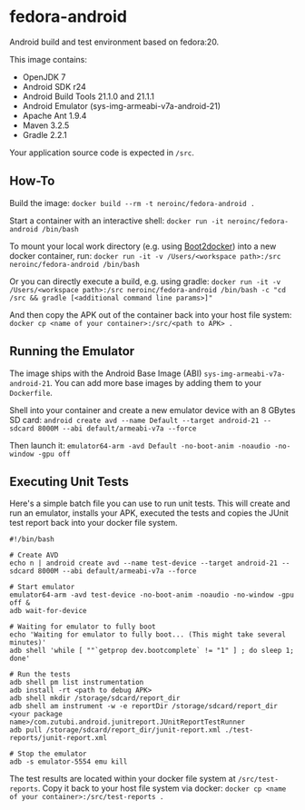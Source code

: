 fedora-android
==============
Android build and test environment based on fedora:20.

This image contains:

* OpenJDK 7
* Android SDK r24
* Android Build Tools 21.1.0 and 21.1.1
* Android Emulator (sys-img-armeabi-v7a-android-21)
* Apache Ant 1.9.4
* Maven 3.2.5
* Gradle 2.2.1

Your application source code is expected in `/src`.

How-To
------
Build the image:
`docker build --rm -t neroinc/fedora-android .`

Start a container with an interactive shell:
`docker run -it neroinc/fedora-android /bin/bash`

To mount your local work directory (e.g. using [Boot2docker](http://boot2docker.io/))
into a new docker container, run:
`docker run -it -v /Users/<workspace path>:/src neroinc/fedora-android /bin/bash`

Or you can directly execute a build, e.g. using gradle:
`docker run -it -v /Users/<workspace path>:/src neroinc/fedora-android /bin/bash -c "cd /src && gradle [<additional command line params>]"`

And then copy the APK out of the container back into your host file system:
`docker cp <name of your container>:/src/<path to APK> .`

Running the Emulator
--------------------
The image ships with the Android Base Image (ABI) `sys-img-armeabi-v7a-android-21`. You can add more
base images by adding them to your `Dockerfile`.

Shell into your container and create a new emulator device with an 8 GBytes SD card:
`android create avd --name Default --target android-21 --sdcard 8000M --abi default/armeabi-v7a --force`

Then launch it:
`emulator64-arm -avd Default -no-boot-anim -noaudio -no-window -gpu off`

Executing Unit Tests
--------------------
Here's a simple batch file you can use to run unit tests. This will create and run an emulator, installs your APK,
executed the tests and copies the JUnit test report back into your docker file system.
```
#!/bin/bash

# Create AVD
echo n | android create avd --name test-device --target android-21 --sdcard 8000M --abi default/armeabi-v7a --force

# Start emulator
emulator64-arm -avd test-device -no-boot-anim -noaudio -no-window -gpu off &
adb wait-for-device

# Waiting for emulator to fully boot
echo 'Waiting for emulator to fully boot... (This might take several minutes)'
adb shell 'while [ ""`getprop dev.bootcomplete` != "1" ] ; do sleep 1; done'

# Run the tests
adb shell pm list instrumentation
adb install -rt <path to debug APK>
adb shell mkdir /storage/sdcard/report_dir
adb shell am instrument -w -e reportDir /storage/sdcard/report_dir <your package name>/com.zutubi.android.junitreport.JUnitReportTestRunner
adb pull /storage/sdcard/report_dir/junit-report.xml ./test-reports/junit-report.xml

# Stop the emulator
adb -s emulator-5554 emu kill
```

The test results are located within your docker file system at `/src/test-reports`. 
Copy it back to your host file system via docker:
`docker cp <name of your container>:/src/test-reports .`
